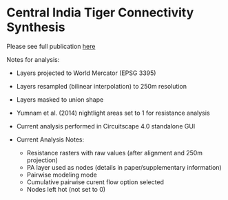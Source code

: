 # Central India Tiger Connectivity Synthesis

Please see full publication [here](https://doi.org/10.1111/cobi.13909)

Notes for analysis:

- Layers projected to World Mercator (EPSG 3395)
  
- Layers resampled (bilinear interpolation) to 250m resolution
  
- Layers masked to union shape

- Yumnam et al. (2014) nightlight areas set to 1 for resistance analysis
  
- Current analysis performed in Circuitscape 4.0 standalone GUI  
  
- Current Analysis Notes:
  - Resistance rasters with raw values (after alignment and 250m projection)     	
  - PA layer used as nodes (details in paper/supplementary information)     	
  - Pairwise modeling mode 
  - Cumulative pairwise curent flow option selected 
  - Nodes left hot (not set to 0) 
